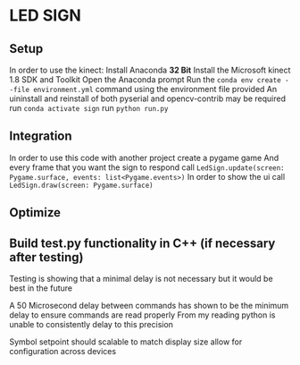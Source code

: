 # LED SIGN

## Setup

In order to use the kinect:
    Install Anaconda **32 Bit** 
    Install the Microsoft kinect 1.8 SDK and Toolkit
    Open the Anaconda prompt
    Run the ```conda env create --file environment.yml``` command using the environment file provided
    An uininstall and reinstall of both pyserial and opencv-contrib may be required
    run ```conda activate sign```
    run ```python run.py```

## Integration

In order to use this code with another project create a pygame game
And every frame that you want the sign to respond call ```LedSign.update(screen: Pygame.surface, events: list<Pygame.events>)```
In order to show the ui call ```LedSign.draw(screen: Pygame.surface)```

## Optimize 

## Build test.py functionality in C++ (if necessary after testing)

Testing is showing that a minimal delay is not necessary but it would be best in the future

A 50 Microsecond delay between commands has shown to be the minimum delay to ensure commands are read properly
From my reading python is unable to consistently delay to this precision

Symbol setpoint should scalable to match display size allow for configuration across devices

